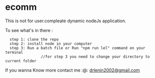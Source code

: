 # ecomm

This is not for user.compleate dynamic nodeJs application.

To see what's in there :

      step 1: clone the repo
      step 2: install node in your computer
      step 3: Run a batch file or Run "npm run lel" command on your terminal 
                    //for step 3 you need to change your directory to current folder
 
 
 
 If you wanna Know more contact me :@: drlenin2002@gmail.com
 
 
 
